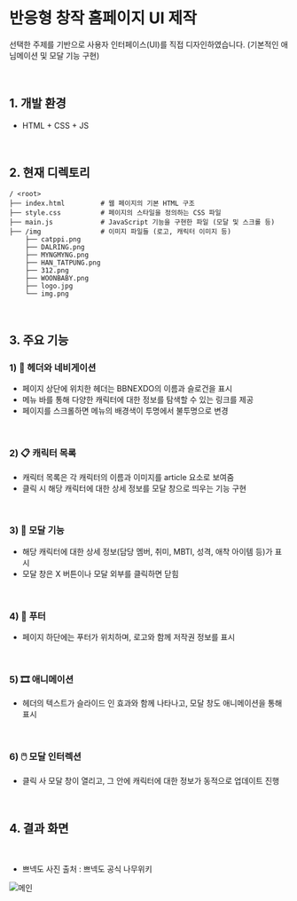 # 반응형 창작 홈페이지 UI 제작

선택한 주제를 기반으로 사용자 인터페이스(UI)를 직접 디자인하였습니다. (기본적인 애님메이션 및 모달 기능 구현)

<br>

## 1. 개발 환경
  - HTML + CSS + JS

<br>

## 2. 현재 디렉토리
```
/ <root>
├── index.html         # 웹 페이지의 기본 HTML 구조
├── style.css          # 페이지의 스타일을 정의하는 CSS 파일
├── main.js            # JavaScript 기능을 구현한 파일 (모달 및 스크롤 등)
├── /img               # 이미지 파일들 (로고, 캐릭터 이미지 등)
    ├── catppi.png
    ├── DALRING.png
    ├── MYNGMYNG.png
    ├── HAN_TATPUNG.png
    ├── 312.png
    ├── WOONBABY.png
    ├── logo.jpg
    └── img.png
```

<br>

## 3. 주요 기능

   ### 1) 🧭 헤더와 네비게이션
   - 페이지 상단에 위치한 헤더는 BBNEXDO의 이름과 슬로건을 표시
   - 메뉴 바를 통해 다양한 캐릭터에 대한 정보를 탐색할 수 있는 링크를 제공
   - 페이지를 스크롤하면 메뉴의 배경색이 투명에서 불투명으로 변경
     
   <br>
    
   ### 2) 📋 캐릭터 목록
   - 캐릭터 목록은 각 캐릭터의 이름과 이미지를 article 요소로 보여줌
   - 클릭 시 해당 캐릭터에 대한 상세 정보를 모달 창으로 띄우는 기능 구현
  
   <br>
   
   ### 3) 🧾 모달 기능
   - 해당 캐릭터에 대한 상세 정보(담당 멤버, 취미, MBTI, 성격, 애착 아이템 등)가 표시
   - 모달 창은 X 버튼이나 모달 외부를 클릭하면 닫힘

   <br>
  
   ### 4) 🐾 푸터
   - 페이지 하단에는 푸터가 위치하며, 로고와 함께 저작권 정보를 표시

   <br>

   ### 5) 🎞️ 애니메이션
   - 헤더의 텍스트가 슬라이드 인 효과와 함께 나타나고, 모달 창도 애니메이션을 통해 표시

   <br>

  ### 6) 🖱️ 모달 인터렉션
   - 클릭 사 모달 창이 열리고, 그 안에 캐릭터에 대한 정보가 동적으로 업데이트 진행

   <br>

## 4. 결과 화면

<br>

- 쁘넥도 사진 출처 : 쁘넥도 공식 나무위키

![메인](https://github.com/user-attachments/assets/ee06631d-2939-4b5f-b64e-7bac443a9ade)


